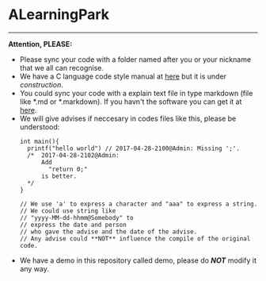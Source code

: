 # ALearningPark
-------
**Attention, PLEASE:**  
- Please sync your code with a folder named after you or your nickname that we all can recognise.
- We have a C language code style manual at [here](https://github.com/LoveAlphaBeta/Lab_Documents/blob/master/C%20Programming%20Manual%20(Editing).markdown) but it is under *construction*.
- You could sync your code with a explain text file in type markdown (file like *.md or *.markdown). If you havn't the software you can get it at [here](https://atom.io/).
- We will give advises if neccesary in codes files like this, please be understood:
  ```
  int main(){
    printf("hello world") // 2017-04-28-2100@Admin: Missing ';'.
    /*  2017-04-28-2102@Admin:
        Add
          "return 0;"
        is better.
    */
  }

  // We use 'a' to express a character and "aaa" to express a string.
  // We could use string like
  // "yyyy-MM-dd-hhmm@Somebody" to
  // express the date and person
  // who gave the advise and the date of the advise.
  // Any advise could **NOT** influence the compile of the original code.
  ```
- We have a demo in this repository called demo, please do ***NOT*** modify it any way.
